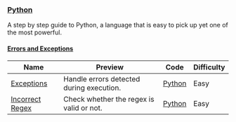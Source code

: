 
### [Python](https://www.hackerrank.com/domains/python)
A step by step guide to Python, a language that is easy to pick up yet one of the most powerful.


#### [Errors and Exceptions](https://www.hackerrank.com/domains/python/errors-exceptions)

Name | Preview | Code | Difficulty
---- | ------- | ---- | ----------
[Exceptions](https://www.hackerrank.com/challenges/exceptions)|Handle errors detected during execution.|[Python](exceptions.py)|Easy
[Incorrect Regex](https://www.hackerrank.com/challenges/incorrect-regex)|Check whether the regex is valid or not.|[Python](incorrect-regex.py)|Easy

